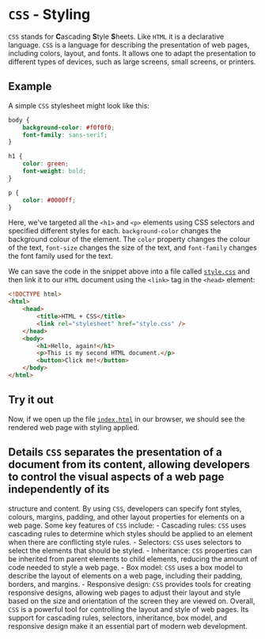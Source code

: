 # `CSS` - Styling

`CSS` stands for **C**ascading **S**tyle **S**heets.
Like `HTML` it is a declarative language.
`CSS` is a language for describing the presentation of web pages, including colors, layout, and fonts. It allows one to adapt the presentation to different types of devices, such as large screens, small screens, or printers.

## Example

A simple `CSS` stylesheet might look like this:

```css
body {
    background-color: #f0f0f0;
    font-family: sans-serif;
}

h1 {
    color: green;
    font-weight: bold;
}

p {
    color: #0000ff;
}
```

Here, we've targeted all the `<h1>` and `<p>` elements using CSS selectors and specified different styles for each.
`background-color` changes the background colour of the element.
The `color` property changes the colour of the text, `font-size` changes the size of the text, and `font-family` changes the font family used for the text.

We can save the code in the snippet above into a file called [`style.css`](./style.css) and then link it to our `HTML` document using the `<link>` tag in the `<head>` element:

```html
<!DOCTYPE html>
<html>
    <head>
        <title>HTML + CSS</title>
        <link rel="stylesheet" href="style.css" />
    </head>
    <body>
        <h1>Hello, again!</h1>
        <p>This is my second HTML document.</p>
        <button>Click me!</button>
    </body>
</html>
```

## Try it out

Now, if we open up the file [`index.html`](./index.html) in our browser, we should see the rendered web page with styling applied.

## Details `CSS` separates the presentation of a document from its content, allowing developers to control the visual aspects of a web page independently of its

structure and content. By using `CSS`, developers can specify font styles, colours, margins, padding, and other layout properties for elements on a web page.
Some key features of `CSS` include: - Cascading rules: `CSS` uses cascading rules to determine which styles should be applied to an element when there are
conflicting style rules. - Selectors: `CSS` uses selectors to select the elements that should be styled. - Inheritance: `CSS` properties can be inherited from
parent elements to child elements, reducing the amount of code needed to style a web page. - Box model: `CSS` uses a box model to describe the layout of
elements on a web page, including their padding, borders, and margins. - Responsive design: `CSS` provides tools for creating responsive designs, allowing web
pages to adjust their layout and style based on the size and orientation of the screen they are viewed on. Overall, `CSS` is a powerful tool for controlling the
layout and style of web pages. Its support for cascading rules, selectors, inheritance, box model, and responsive design make it an essential part of modern web
development.
